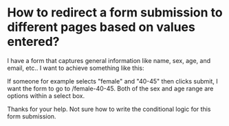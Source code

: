 
# How to redirect a form submission to different pages based on values entered?

I have a form that captures general information like name, sex, age, and email, etc..
I want to achieve something like this:

If someone for example selects "female" and "40-45" then clicks submit, I want the form to go to /female-40-45. Both of the sex and age range are options within a select box.

Thanks for your help.
Not sure how to write the conditional logic for this form submission.

        